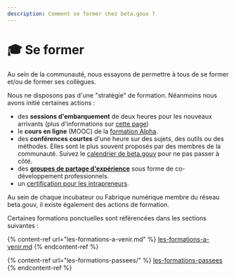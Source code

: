 ```yaml
---
description: Comment se former chez beta.gouv ?
---
```


# 🎓 Se former

Au sein de la communauté, nous essayons de permettre à tous de se former et/ou de former ses collègues.

Nous ne disposons pas d'une "stratégie" de formation. Néanmoins nous avons initié certaines actions :

* des **sessions d'embarquement** de deux heures pour les nouveaux arrivants (plus d'informations sur [cette page](../bienvenue/embarquement-dev.md))
* le **cours en ligne** (MOOC) de la [formation Alpha](https://beta.gouv.fr/alpha/mooc).
* des **conférences courtes** d'une heure sur des sujets, des outils ou des méthodes. Elles sont le plus souvent proposés par des membres de la communauté. Suivez le [calendrier de beta.gouv](https://calendar.google.com/calendar/embed?src=0ieonqap1r5jeal5ugeuhoovlg%40group.calendar.google.com\&ctz=Europe%2FParis) pour ne pas passer à côté.
* des [**groupes de partage d'expérience**](clubs-de-partage-dexperience/) sous forme de co-développement professionnels.
* un [certification pour les intrapreneurs](certification-des-intrapreneurs/).

Au sein de chaque incubateur ou Fabrique numérique membre du réseau beta.gouv, il existe également des actions de formation.

Certaines formations ponctuelles sont référencées dans les sections suivantes :

{% content-ref url="les-formations-a-venir.md" %}
[les-formations-a-venir.md](les-formations-a-venir.md)
{% endcontent-ref %}

{% content-ref url="les-formations-passees/" %}
[les-formations-passees](les-formations-passees/)
{% endcontent-ref %}
